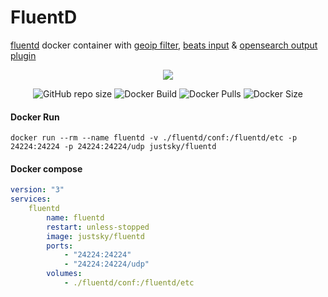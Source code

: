 # FluentD
[fluentd](https://github.com/fluent/fluentd) docker container with [geoip filter](https://github.com/y-ken/fluent-plugin-geoip), [beats input](https://github.com/repeatedly/fluent-plugin-beats) & [opensearch output plugin](https://github.com/fluent/fluent-plugin-opensearch) <br>
<center>

![](https://avatars.githubusercontent.com/u/859518?s=200)

![GitHub repo size](https://img.shields.io/github/repo-size/just5ky/fluentd?label=Repo%20Size&logo=github)
![Docker Build](https://github.com/just5ky/fluentd/workflows/Docker/badge.svg) 
![Docker Pulls](https://img.shields.io/docker/pulls/justsky/fluentd)
![Docker Size](https://img.shields.io/docker/image-size/justsky/fluentd)
</center>

#### Docker Run

`docker run --rm --name fluentd -v ./fluentd/conf:/fluentd/etc -p 24224:24224 -p 24224:24224/udp justsky/fluentd`

#### Docker compose

```yml
version: "3"
services:
    fluentd
        name: fluentd
        restart: unless-stopped
        image: justsky/fluentd
        ports:
            - "24224:24224"
            - "24224:24224/udp"
        volumes:
            - ./fluentd/conf:/fluentd/etc
```